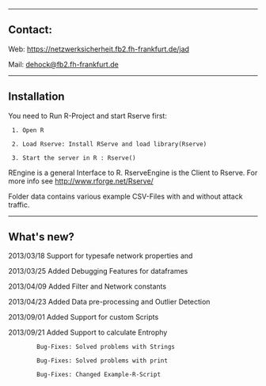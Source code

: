  -------------------------------------------------
 Contact:
 -------------------------------------------------
 Web:  https://netzwerksicherheit.fb2.fh-frankfurt.de/jad 
 
 Mail: dehock@fb2.fh-frankfurt.de
  
 ------------------------------------------------- 
 Installation
 -------------------------------------------------
  You need to Run R-Project and start Rserve first:
  
     1. Open R
     
     2. Load Rserve: Install RServe and load library(Rserve)
     
     3. Start the server in R : Rserve()
     
 REngine is a general Interface to R.
 RserveEngine is the Client to Rserve.
 For more info see http://www.rforge.net/Rserve/
 
 Folder data contains various example CSV-Files with and without attack traffic.
 
 -------------------------------------------------
 What's new?
 -------------------------------------------------
 2013/03/18	Support for typesafe network properties and 
 
 2013/03/25	Added Debugging Features for dataframes
 
 2013/04/09	Added Filter and Network constants
 
 2013/04/23	Added Data pre-processing and Outlier Detection 
 
 2013/09/01 Added Support for custom Scripts
 
 2013/09/21 Added Support to calculate Entrophy
            
            Bug-Fixes: Solved problems with Strings 
            
            Bug-Fixes: Solved problems with print
            
            Bug-Fixes: Changed Example-R-Script
